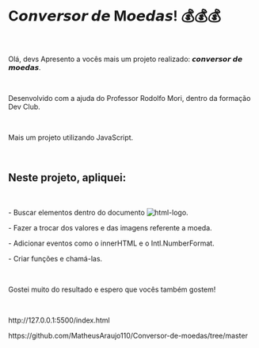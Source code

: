 <h1>C𝙤𝙣𝙫𝙚𝙧𝙨𝙤𝙧 𝙙𝙚 M𝙤𝙚𝙙𝙖𝙨! 💰💰💰</h1>
<br>
<p>Olá, devs
Apresento a vocês mais um projeto realizado: 𝙘𝙤𝙣𝙫𝙚𝙧𝙨𝙤𝙧 𝙙𝙚 𝙢𝙤𝙚𝙙𝙖𝙨.</p>
<br>
<p>Desenvolvido com a ajuda do Professor Rodolfo Mori, dentro da formação Dev Club.</p>
<br>
<p>Mais um projeto utilizando JavaScript.</p>
<br>
<h2>Neste projeto, apliquei:</h2>
<br>
<p>- Buscar elementos dentro do documento  <img src="https://img.shields.io/badge/HTML5-E34F26?style=for-the-badge&logo=html5&logoColor=white" alt="html-logo"/>.</p>
<p>- Fazer a trocar dos valores e das imagens referente a moeda.</p>
<p>- Adicionar eventos como o innerHTML e o Intl.NumberFormat.</p>
<p>- Criar funções e chamá-las.</p>
<br>
<p>Gostei muito do resultado e espero que vocês também gostem! </p>
<br>
<p>http://127.0.0.1:5500/index.html</p>
<p>https://github.com/MatheusAraujo110/Conversor-de-moedas/tree/master</p>
